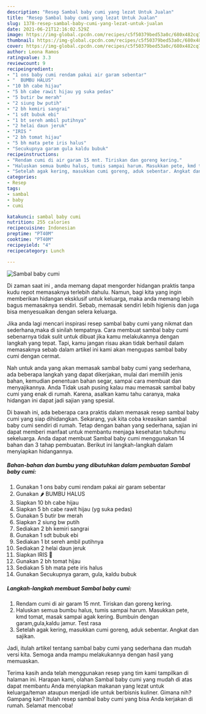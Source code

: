 ```yaml
---
description: "Resep Sambal baby cumi yang lezat Untuk Jualan"
title: "Resep Sambal baby cumi yang lezat Untuk Jualan"
slug: 1378-resep-sambal-baby-cumi-yang-lezat-untuk-jualan
date: 2021-06-21T12:16:02.529Z
image: https://img-global.cpcdn.com/recipes/c5f50379bed53a0c/680x482cq70/sambal-baby-cumi-foto-resep-utama.jpg
thumbnail: https://img-global.cpcdn.com/recipes/c5f50379bed53a0c/680x482cq70/sambal-baby-cumi-foto-resep-utama.jpg
cover: https://img-global.cpcdn.com/recipes/c5f50379bed53a0c/680x482cq70/sambal-baby-cumi-foto-resep-utama.jpg
author: Leona Ramos
ratingvalue: 3.3
reviewcount: 9
recipeingredient:
- "1 ons baby cumi rendam pakai air garam sebentar"
- "  BUMBU HALUS"
- "10 bh cabe hijau"
- "5 bh cabe rawit hijau yg suka pedas"
- "5 butir bw merah"
- "2 siung bw putih"
- "2 bh kemiri sangrai"
- "1 sdt bubuk ebi"
- "1 bt sereh ambil putihnya"
- "2 helai daun jeruk"
- "IRIS "
- "2 bh tomat hijau"
- "5 bh mata pete iris halus"
- "Secukupnya garam gula kaldu bubuk"
recipeinstructions:
- "Rendam cumi di air garam 15 mnt. Tiriskan dan goreng kering."
- "Haluskan semua bumbu halus, tumis sampai harum. Masukkan pete, kmd tomat, masak sampai agak kering. Bumbuin dengan garam,gula,kaldu jamur. Test rasa"
- "Setelah agak kering, masukkan cumi goreng, aduk sebentar. Angkat dan sajikan."
categories:
- Resep
tags:
- sambal
- baby
- cumi

katakunci: sambal baby cumi 
nutrition: 255 calories
recipecuisine: Indonesian
preptime: "PT40M"
cooktime: "PT40M"
recipeyield: "4"
recipecategory: Lunch

---
```



![Sambal baby cumi](https://img-global.cpcdn.com/recipes/c5f50379bed53a0c/680x482cq70/sambal-baby-cumi-foto-resep-utama.jpg)

Di zaman  saat ini , anda memang dapat mengorder hidangan praktis tanpa kudu repot memasaknya terlebih dahulu. Namun, bagi kita yang ingin memberikan hidangan eksklusif untuk keluarga, maka anda memang lebih bagus memasaknya sendiri. Sebab, memasak sendiri lebih higienis dan juga bisa menyesuaikan dengan selera keluarga.

Jika anda lagi mencari inspirasi resep sambal baby cumi yang nikmat dan sederhana,maka di sinilah tempatnya. Cara membuat sambal baby cumi  sebenarnya tidak sulit untuk dibuat jika kamu melakukannya dengan langkah yang tepat. Tapi, kamu jangan risau akan tidak berhasil dalam memasaknya 
sebab dalam artikel ini kami akan mengupas sambal baby cumi dengan cermat.  



Nah untuk anda yang akan memasak sambal baby cumi yang sederhana, ada beberapa langkah yang dapat dikerjakan, mulai dari memilih jenis bahan, kemudian penentuan bahan segar, sampai cara membuat dan menyajikannya. Anda Tidak usah pusing kalau mau memasak sambal baby cumi yang enak di rumah. Karena, asalkan kamu  tahu caranya, maka hidangan ini dapat jadi sajian yang spesial.

Di bawah ini, ada beberapa cara praktis  dalam memasak resep sambal baby cumi yang siap dihidangkan. Sekarang, yuk kita coba kreasikan sambal baby cumi sendiri di rumah. Tetap dengan bahan yang sederhana, sajian ini dapat memberi manfaat untuk membantu menjaga kesehatan tubuhmu sekeluarga. Anda dapat membuat Sambal baby cumi menggunakan 14 bahan dan 3 tahap pembuatan. Berikut ini langkah-langkah dalam menyiapkan hidangannya.

<!--inarticleads1-->

##### Bahan-bahan dan bumbu yang dibutuhkan dalam pembuatan Sambal baby cumi:

1. Gunakan 1 ons baby cumi rendam pakai air garam sebentar
1. Gunakan  🌶 BUMBU HALUS
1. Siapkan 10 bh cabe hijau
1. Siapkan 5 bh cabe rawit hijau (yg suka pedas)
1. Gunakan 5 butir bw merah
1. Siapkan 2 siung bw putih
1. Sediakan 2 bh kemiri sangrai
1. Gunakan 1 sdt bubuk ebi
1. Sediakan 1 bt sereh ambil putihnya
1. Sediakan 2 helai daun jeruk
1. Siapkan IRIS 🍅
1. Gunakan 2 bh tomat hijau
1. Sediakan 5 bh mata pete iris halus
1. Gunakan Secukupnya garam, gula, kaldu bubuk




<!--inarticleads2-->

##### Langkah-langkah membuat Sambal baby cumi:

1. Rendam cumi di air garam 15 mnt. Tiriskan dan goreng kering.
1. Haluskan semua bumbu halus, tumis sampai harum. Masukkan pete, kmd tomat, masak sampai agak kering. Bumbuin dengan garam,gula,kaldu jamur. Test rasa
1. Setelah agak kering, masukkan cumi goreng, aduk sebentar. Angkat dan sajikan.




Jadi, itulah artikel tentang  sambal baby cumi  yang sederhana dan mudah versi kita. Semoga anda mampu melakukannya dengan hasil yang memuaskan. 

Terima kasih anda telah menggunakan resep yang tim kami tampilkan di halaman ini. Harapan kami, olahan  Sambal baby cumi yang mudah di atas dapat membantu Anda menyiapkan makanan yang lezat untuk keluarga/teman ataupun menjadi ide untuk berbisnis kuliner. Gimana nih? Gampang kan? Itulah resep sambal baby cumi yang bisa Anda kerjakan di rumah. Selamat mencoba!

